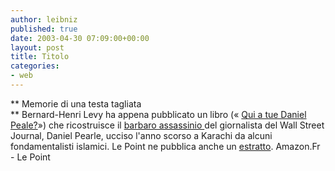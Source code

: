 ```yaml
---
author: leibniz
published: true
date: 2003-04-30 07:09:00+00:00
layout: post
title: Titolo
categories:
- web
---
```


   ** Memorie di una testa tagliata   
** Bernard-Henri Levy ha appena pubblicato un libro (« [   Qui a tue Daniel Peale?](http://www.amazon.fr/exec/obidos/ASIN/2246650518/qid=1051686242/sr=1-1/ref=sr_1_18_1/171-8134762-1412250)») che ricostruisce il  [   barbaro assassinio ](http://www.lepoint.fr/monde/document.html?did=129435)del giornalista del Wall Street Journal, Daniel Pearle, ucciso l'anno scorso a Karachi da alcuni fondamentalisti islamici. Le Point ne pubblica anche un  [   estratto](http://www.lepoint.fr/monde/document.html?did=129436).  [
](http://www.spectator.co.uk/article.php3?table=old&section=current&issue=2003-04-26&id=3028) Amazon.Fr - Le Point
